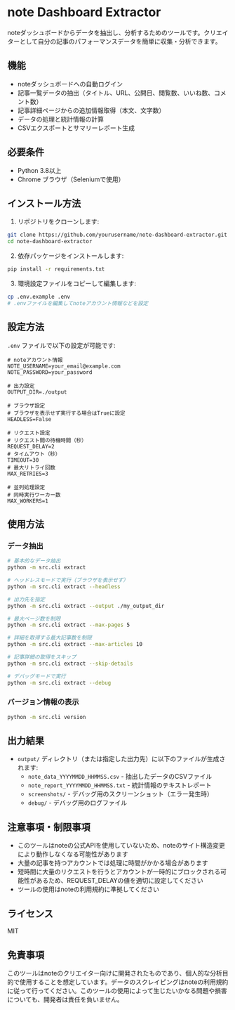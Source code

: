 # note Dashboard Extractor

noteダッシュボードからデータを抽出し、分析するためのツールです。クリエイターとして自分の記事のパフォーマンスデータを簡単に収集・分析できます。

## 機能

- noteダッシュボードへの自動ログイン
- 記事一覧データの抽出（タイトル、URL、公開日、閲覧数、いいね数、コメント数）
- 記事詳細ページからの追加情報取得（本文、文字数）
- データの処理と統計情報の計算
- CSVエクスポートとサマリーレポート生成

## 必要条件

- Python 3.8以上
- Chrome ブラウザ（Seleniumで使用）

## インストール方法

1. リポジトリをクローンします:

```bash
git clone https://github.com/yourusername/note-dashboard-extractor.git
cd note-dashboard-extractor
```

2. 依存パッケージをインストールします:

```bash
pip install -r requirements.txt
```

3. 環境設定ファイルをコピーして編集します:

```bash
cp .env.example .env
# .envファイルを編集してnoteアカウント情報などを設定
```

## 設定方法

`.env` ファイルで以下の設定が可能です:

```
# noteアカウント情報
NOTE_USERNAME=your_email@example.com
NOTE_PASSWORD=your_password

# 出力設定
OUTPUT_DIR=./output

# ブラウザ設定
# ブラウザを表示せず実行する場合はTrueに設定
HEADLESS=False

# リクエスト設定
# リクエスト間の待機時間（秒）
REQUEST_DELAY=2
# タイムアウト（秒）
TIMEOUT=30
# 最大リトライ回数
MAX_RETRIES=3

# 並列処理設定
# 同時実行ワーカー数
MAX_WORKERS=1
```

## 使用方法

### データ抽出

```bash
# 基本的なデータ抽出
python -m src.cli extract

# ヘッドレスモードで実行（ブラウザを表示せず）
python -m src.cli extract --headless

# 出力先を指定
python -m src.cli extract --output ./my_output_dir

# 最大ページ数を制限
python -m src.cli extract --max-pages 5

# 詳細を取得する最大記事数を制限
python -m src.cli extract --max-articles 10

# 記事詳細の取得をスキップ
python -m src.cli extract --skip-details

# デバッグモードで実行
python -m src.cli extract --debug
```

### バージョン情報の表示

```bash
python -m src.cli version
```

## 出力結果

- `output/` ディレクトリ（または指定した出力先）に以下のファイルが生成されます:
  - `note_data_YYYYMMDD_HHMMSS.csv` - 抽出したデータのCSVファイル
  - `note_report_YYYYMMDD_HHMMSS.txt` - 統計情報のテキストレポート
  - `screenshots/` - デバッグ用のスクリーンショット（エラー発生時）
  - `debug/` - デバッグ用のログファイル

## 注意事項・制限事項

- このツールはnoteの公式APIを使用していないため、noteのサイト構造変更により動作しなくなる可能性があります
- 大量の記事を持つアカウントでは処理に時間がかかる場合があります
- 短時間に大量のリクエストを行うとアカウントが一時的にブロックされる可能性があるため、REQUEST_DELAYの値を適切に設定してください
- ツールの使用はnoteの利用規約に準拠してください

## ライセンス

MIT

## 免責事項

このツールはnoteのクリエイター向けに開発されたものであり、個人的な分析目的で使用することを想定しています。データのスクレイピングはnoteの利用規約に従って行ってください。このツールの使用によって生じたいかなる問題や損害についても、開発者は責任を負いません。
